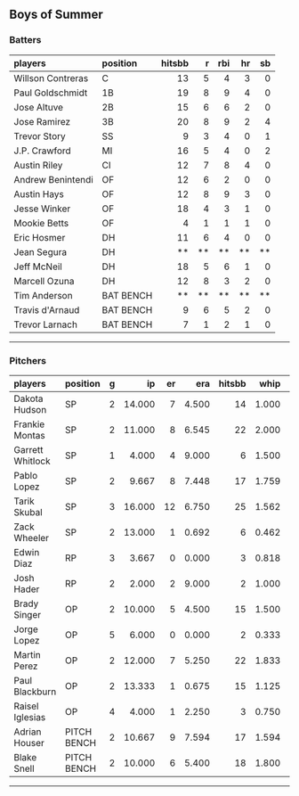 ## Boys of Summer

### Batters

 
|players           |position  | hitsbb|  r| rbi| hr| sb| 
|:-----------------|:---------|------:|--:|---:|--:|--:| 
|Willson Contreras |C         |     13|  5|   4|  3|  0| 
|Paul Goldschmidt  |1B        |     19|  8|   9|  4|  0| 
|Jose Altuve       |2B        |     15|  6|   6|  2|  0| 
|Jose Ramirez      |3B        |     20|  8|   9|  2|  4| 
|Trevor Story      |SS        |      9|  3|   4|  0|  1| 
|J.P. Crawford     |MI        |     16|  5|   4|  0|  2| 
|Austin Riley      |CI        |     12|  7|   8|  4|  0| 
|Andrew Benintendi |OF        |     12|  6|   2|  0|  0| 
|Austin Hays       |OF        |     12|  8|   9|  3|  0| 
|Jesse Winker      |OF        |     18|  4|   3|  1|  0| 
|Mookie Betts      |OF        |      4|  1|   1|  1|  0| 
|Eric Hosmer       |DH        |     11|  6|   4|  0|  0| 
|Jean Segura       |DH        |     **| **|  **| **| **| 
|Jeff McNeil       |DH        |     18|  5|   6|  1|  0| 
|Marcell Ozuna     |DH        |     12|  8|   3|  2|  0| 
|Tim Anderson      |BAT BENCH |     **| **|  **| **| **| 
|Travis d'Arnaud   |BAT BENCH |      9|  6|   5|  2|  0| 
|Trevor Larnach    |BAT BENCH |      7|  1|   2|  1|  0| 


* * *

### Pitchers

 
|players          |position    |  g|     ip| er|   era| hitsbb|  whip| so|  w| sv| 
|:----------------|:-----------|--:|------:|--:|-----:|------:|-----:|--:|--:|--:| 
|Dakota Hudson    |SP          |  2| 14.000|  7| 4.500|     14| 1.000|  8|  0|  0| 
|Frankie Montas   |SP          |  2| 11.000|  8| 6.545|     22| 2.000|  6|  1|  0| 
|Garrett Whitlock |SP          |  1|  4.000|  4| 9.000|      6| 1.500|  5|  0|  0| 
|Pablo Lopez      |SP          |  2|  9.667|  8| 7.448|     17| 1.759| 10|  0|  0| 
|Tarik Skubal     |SP          |  3| 16.000| 12| 6.750|     25| 1.562| 18|  1|  0| 
|Zack Wheeler     |SP          |  2| 13.000|  1| 0.692|      6| 0.462| 11|  2|  0| 
|Edwin Diaz       |RP          |  3|  3.667|  0| 0.000|      3| 0.818|  9|  0|  2| 
|Josh Hader       |RP          |  2|  2.000|  2| 9.000|      2| 1.000|  5|  0|  1| 
|Brady Singer     |OP          |  2| 10.000|  5| 4.500|     15| 1.500| 10|  1|  0| 
|Jorge Lopez      |OP          |  5|  6.000|  0| 0.000|      2| 0.333|  9|  0|  3| 
|Martin Perez     |OP          |  2| 12.000|  7| 5.250|     22| 1.833|  9|  0|  0| 
|Paul Blackburn   |OP          |  2| 13.333|  1| 0.675|     15| 1.125|  7|  1|  0| 
|Raisel Iglesias  |OP          |  4|  4.000|  1| 2.250|      3| 0.750|  7|  0|  2| 
|Adrian Houser    |PITCH BENCH |  2| 10.667|  9| 7.594|     17| 1.594|  8|  0|  0| 
|Blake Snell      |PITCH BENCH |  2| 10.000|  6| 5.400|     18| 1.800| 11|  0|  0| 


* * *


